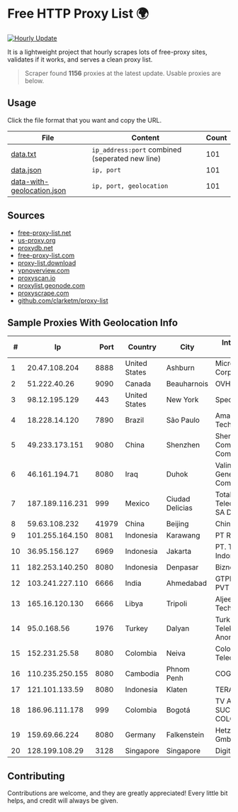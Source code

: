 
# Free HTTP Proxy List 🌍

[![Hourly Update](https://github.com/mertguvencli/http-proxy-list/actions/workflows/main.yml/badge.svg?branch=main)](https://github.com/mertguvencli/http-proxy-list/actions/workflows/main.yml)

It is a lightweight project that hourly scrapes lots of free-proxy sites, validates if it works, and serves a clean proxy list.

> Scraper found **1156** proxies at the latest update. Usable proxies are below.

## Usage

Click the file format that you want and copy the URL.


|File|Content|Count|
|----|-------|-----|
|[data.txt](https://raw.githubusercontent.com/mertguvencli/http-proxy-list/main/proxy-list/data.txt)|`ip_address:port` combined (seperated new line)|101|
|[data.json](https://raw.githubusercontent.com/mertguvencli/http-proxy-list/main/proxy-list/data.json)|`ip, port`|101|
|[data-with-geolocation.json](https://raw.githubusercontent.com/mertguvencli/http-proxy-list/main/proxy-list/data-with-geolocation.json)|`ip, port, geolocation`|101|

## Sources

* [free-proxy-list.net](https://free-proxy-list.net)
* [us-proxy.org](https://www.us-proxy.org)
* [proxydb.net](http://proxydb.net)
* [free-proxy-list.com](https://free-proxy-list.com/?page=&port=&type%5B%5D=http&type%5B%5D=https&up_time=0&search=Search)
* [proxy-list.download](https://www.proxy-list.download/HTTP)
* [vpnoverview.com](https://vpnoverview.com/privacy/anonymous-browsing/free-proxy-servers)
* [proxyscan.io](https://www.proxyscan.io)
* [proxylist.geonode.com](https://proxylist.geonode.com/api/proxy-list?limit=300&page=1&sort_by=lastChecked&sort_type=desc&protocols=http,https)
* [proxyscrape.com](https://api.proxyscrape.com/v2/?request=displayproxies&protocol=http&timeout=10000&country=all&ssl=all&anonymity=all)
* [github.com/clarketm/proxy-list](https://raw.githubusercontent.com/clarketm/proxy-list/master/proxy-list-raw.txt)


## Sample Proxies With Geolocation Info

|#|Ip|Port|Country|City|Internet Service Provider|
|-|--|----|-------|----|-------------------------|
|1|20.47.108.204|8888|United States|Ashburn|Microsoft Corporation|
|2|51.222.40.26|9090|Canada|Beauharnois|OVH SAS|
|3|98.12.195.129|443|United States|New York|Spectrum|
|4|18.228.14.120|7890|Brazil|São Paulo|Amazon Technologies Inc.|
|5|49.233.173.151|9080|China|Shenzhen|Shenzhen Tencent Computer Systems Company Limited|
|6|46.161.194.71|8080|Iraq|Duhok|Valin Company for General Trading and Communication LTD|
|7|187.189.116.231|999|Mexico|Ciudad Delicias|Total Play Telecomunicaciones SA De CV|
|8|59.63.108.232|41979|China|Beijing|Chinanet|
|9|101.255.164.150|8081|Indonesia|Karawang|PT Remala Abadi|
|10|36.95.156.127|6969|Indonesia|Jakarta|PT. Telekomunikasi Indonesia|
|11|182.253.140.250|8080|Indonesia|Denpasar|Biznet Networks|
|12|103.241.227.110|6666|India|Ahmedabad|GTPL SMC Network PVT LTD|
|13|165.16.120.130|6666|Libya|Tripoli|Aljeel Aljadeed For Technology|
|14|95.0.168.56|1976|Turkey|Dalyan|Turk Telekomunikasyon Anonim Sirketi|
|15|152.231.25.58|8080|Colombia|Neiva|Colombiatel Telecomunicaciones|
|16|110.235.250.155|8080|Cambodia|Phnom Penh|COGETEL Co|
|17|121.101.133.59|8080|Indonesia|Klaten|TERABIT|
|18|186.96.111.178|999|Colombia|Bogotá|TV AZTECA SUCURSAL COLOMBIA|
|19|159.69.66.224|8080|Germany|Falkenstein|Hetzner Online GmbH|
|20|128.199.108.29|3128|Singapore|Singapore|DigitalOcean, LLC|



## Contributing

Contributions are welcome, and they are greatly appreciated! Every
little bit helps, and credit will always be given.

